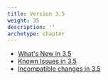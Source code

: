 ```yaml
---
title: Version 3.5
weight: 35
description: ''
archetype: chapter
---
```

- [What's New in 3.5](whats-new-in-3-5.md)
- [Known Issues in 3.5](known-issues-in-3-5.md)
- [Incompatible changes in 3.5](incompatible-changes-in-3-5.md)

